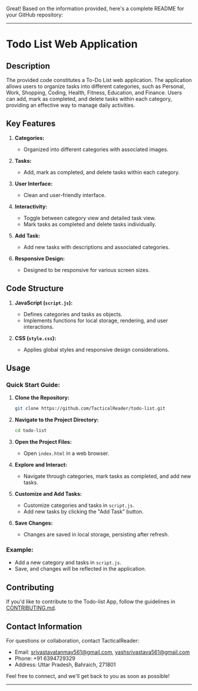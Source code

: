 Great! Based on the information provided, here's a complete README for your GitHub repository:

---
# Todo List Web Application

## Description
The provided code constitutes a To-Do List web application. The application allows users to organize tasks into different categories, such as Personal, Work, Shopping, Coding, Health, Fitness, Education, and Finance. Users can add, mark as completed, and delete tasks within each category, providing an effective way to manage daily activities.

## Key Features
1. **Categories:**
   - Organized into different categories with associated images.

2. **Tasks:**
   - Add, mark as completed, and delete tasks within each category.

3. **User Interface:**
   - Clean and user-friendly interface.

4. **Interactivity:**
   - Toggle between category view and detailed task view.
   - Mark tasks as completed and delete tasks individually.

5. **Add Task:**
   - Add new tasks with descriptions and associated categories.

6. **Responsive Design:**
   - Designed to be responsive for various screen sizes.

## Code Structure
1. **JavaScript (`script.js`):**
   - Defines categories and tasks as objects.
   - Implements functions for local storage, rendering, and user interactions.

2. **CSS (`style.css`):**
   - Applies global styles and responsive design considerations.

## Usage
### Quick Start Guide:
1. **Clone the Repository:**
   ```bash
   git clone https://github.com/TacticalReader/todo-list.git
   ```

2. **Navigate to the Project Directory:**
   ```bash
   cd todo-list
   ```

3. **Open the Project Files:**
   - Open `index.html` in a web browser.

4. **Explore and Interact:**
   - Navigate through categories, mark tasks as completed, and add new tasks.

5. **Customize and Add Tasks:**
   - Customize categories and tasks in `script.js`.
   - Add new tasks by clicking the "Add Task" button.

6. **Save Changes:**
   - Changes are saved in local storage, persisting after refresh.

### Example:
- Add a new category and tasks in `script.js`.
- Save, and changes will be reflected in the application.

## Contributing
If you'd like to contribute to the Todo-list App, follow the guidelines in [CONTRIBUTING.md](CONTRIBUTING.md).

## Contact Information
For questions or collaboration, contact TacticalReader:
- Email: srivastavatanmay561@gmail.com, yashsrivastava561@gmail.com
- Phone: +91 6394729329
- Address: Uttar Pradesh, Bahraich, 271801

Feel free to connect, and we'll get back to you as soon as possible!

---

